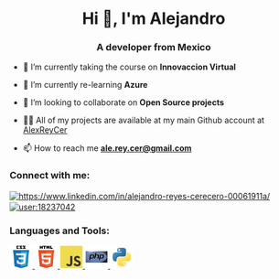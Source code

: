 <h1 align="center">Hi 👋, I'm Alejandro</h1>
<h3 align="center">A developer from Mexico</h3>

- 🔭 I’m currently taking the course on **Innovaccion Virtual**

- 🌱 I’m currently re-learning **Azure**

- 👯 I’m looking to collaborate on **Open Source projects**

- 👨‍💻 All of my projects are available at my main Github account at [AlexReyCer](https://github.com/AlexReyCer)

- 📫 How to reach me **ale.rey.cer@gmail.com**

<h3 align="left">Connect with me:</h3>
<p align="left">
<a href="https://linkedin.com/in/alejandro-reyes-cerecero-00061911a/" target="blank"><img align="center" src="https://raw.githubusercontent.com/rahuldkjain/github-profile-readme-generator/master/src/images/icons/Social/linked-in-alt.svg" alt="https://www.linkedin.com/in/alejandro-reyes-cerecero-00061911a/" height="30" width="40" /></a>
<a href="https://stackoverflow.com/users/18237042/zere0" target="blank"><img align="center" src="https://raw.githubusercontent.com/rahuldkjain/github-profile-readme-generator/master/src/images/icons/Social/stack-overflow.svg" alt="user:18237042" height="30" width="40" /></a>
</p>

<h3 align="left">Languages and Tools:</h3>
<p align="left"> <a href="https://www.w3schools.com/css/" target="_blank" rel="noreferrer"> <img src="https://raw.githubusercontent.com/devicons/devicon/master/icons/css3/css3-original-wordmark.svg" alt="css3" width="40" height="40"/> </a> <a href="https://www.w3.org/html/" target="_blank" rel="noreferrer"> <img src="https://raw.githubusercontent.com/devicons/devicon/master/icons/html5/html5-original-wordmark.svg" alt="html5" width="40" height="40"/> </a> <a href="https://developer.mozilla.org/en-US/docs/Web/JavaScript" target="_blank" rel="noreferrer"> <img src="https://raw.githubusercontent.com/devicons/devicon/master/icons/javascript/javascript-original.svg" alt="javascript" width="40" height="40"/> </a> <a href="https://www.php.net" target="_blank" rel="noreferrer"> <img src="https://raw.githubusercontent.com/devicons/devicon/master/icons/php/php-original.svg" alt="php" width="40" height="40"/> </a> <a href="https://www.python.org" target="_blank" rel="noreferrer"> <img src="https://raw.githubusercontent.com/devicons/devicon/master/icons/python/python-original.svg" alt="python" width="40" height="40"/> </a> </p>

